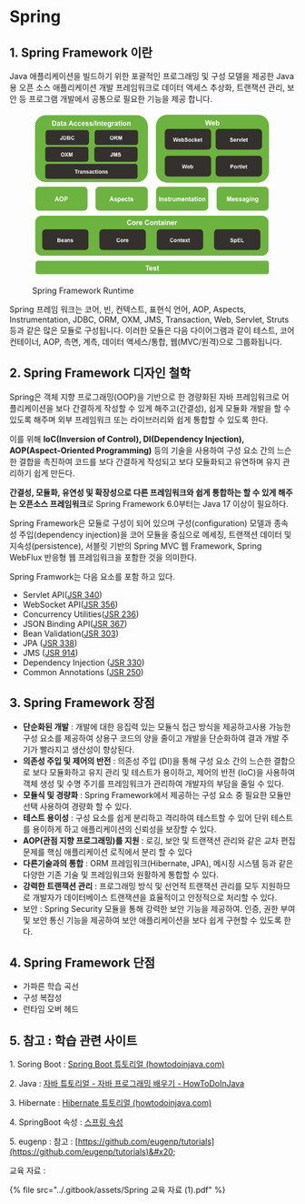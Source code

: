 # Spring

## 1. Spring **Framework 이란**

Java 애플리케이션을 빌드하기 위한 포괄적인 프로그래밍 및 구성 모델을 제공한 Java용 오픈 소스 애플리케이션 개발 프레임워크로  데이터 액세스 추상화, 트랜잭션 관리, 보안 등 프로그램 개발에서 공통으로 필요한 기능을 제공 합니다.

<figure><img src="../.gitbook/assets/image (55).png" alt="" width="465"><figcaption><p>Spring Framework Runtime</p></figcaption></figure>

Spring 프레임 워크는 코어, 빈, 컨텍스트, 표현식 언어, AOP, Aspects, Instrumentation, JDBC, ORM, OXM, JMS, Transaction, Web, Servlet, Struts 등과 같은 많은 모듈로 구성됩니다. 이러한 모듈은 다음 다이어그램과 같이 테스트, 코어 컨테이너, AOP, 측면, 계측, 데이터 액세스/통합, 웹(MVC/원격)으로 그룹화됩니다.

## 2. Spring **Framework** 디자인 철학

Spring은 객체 지향 프로그래밍(OOP)을 기반으로 한 경량화된 자바 프레임워크로 어플리케이션을 보다 간결하게 작성할 수 있게 해주고(간결성),  쉽게 모듈화 개발을 할 수 있도록 해주며 외부 프레임워크 또는 라이브러리와 쉽게 통합할 수 있도록 한다.&#x20;

이를 위해 **IoC(Inversion of Control), DI(Dependency Injection), AOP(Aspect-Oriented Programming)** 등의 기술을 사용하여  구성 요소 간의 느슨한 결합을 촉진하여 코드를 보다 간결하게 작성되고 보다 모듈화되고 유연하며 유지 관리하기 쉽게 만든다.&#x20;

**간결성,  모듈화, 유연성 및 확장성으로 다른 프레임워크와 쉽게 통합하는 할 수 있게 해주는 오픈소스 프레임워크**로  Spring Framework 6.0부터는 Java 17 이상이 필요하다.

Spring Framework은 모듈로 구성이 되어 있으며 구성(configuration) 모델과 종속성 주입(dependency injection)을 코어 모듈을 중심으로 메세징, 트랜잭션 데이터 및 지속성(persistence), 서블릿 기반의 Spring MVC 웹 Framework, Spring WebFlux 반응형 웹 프레임워크을 포함한 것을 의미한다.

Spring Framwork는 다음 요소를 포함 하고 있다.

* Servlet API([JSR 340](https://jcp.org/en/jsr/detail?id=340))
* WebSocket API([JSR 356](https://www.jcp.org/en/jsr/detail?id=356))
* Concurrency Utilities([JSR 236](https://www.jcp.org/en/jsr/detail?id=236))
* JSON Binding API([JSR 367](https://jcp.org/en/jsr/detail?id=367))
* Bean Validation([JSR 303](https://jcp.org/en/jsr/detail?id=303))
* JPA ([JSR 338](https://jcp.org/en/jsr/detail?id=338))
* JMS ([JSR 914](https://jcp.org/en/jsr/detail?id=914))
* Dependency Injection ([JSR 330](https://www.jcp.org/en/jsr/detail?id=330))&#x20;
* Common Annotations ([JSR 250](https://jcp.org/en/jsr/detail?id=250))&#x20;

## 3. Spring **Framework 장점**

* **단순화된 개발** : 개발에 대한 응집력 있는 모듈식 접근 방식을 제공하고사용 가능한 구성 요소를 제공하여 상용구 코드의 양을 줄이고 개발을 단순화하여 결과 개발 주기가 빨라지고 생산성이 향상된다.&#x20;
* **의존성 주입 및 제어의 반전** : 의존성 주입 (DI)을 통해 구성 요소 간의 느슨한 결합으로 보다 모듈화하고 유지 관리 및 테스트가 용이하고, 제어의 반전 (IoC)을 사용하여 객체 생성 및 수명 주기를 프레임워크가 관리하여 개발자의 부담을 줄일 수 있다.
* **모듈식 및 경량화** : Spring Framework에서 제공하는 구성 요소 중 필요한 모듈만 선택 사용하여 경량화 할 수 있다.
* **테스트 용이성** : 구성 요소를 쉽게 분리하고 격리하여 테스트할 수 있어 단위 테스트를 용이하게 하고 애플리케이션의 신뢰성을 보장할 수 있다.
* **AOP(관점 지향 프로그래밍)를 지원** : 로깅, 보안 및 트랜잭션 관리와 같은 교차 편집 문제를 핵심 애플리케이션 로직에서 분리 할 수 있다
* **다른기술과의 통합** : ORM 프레임워크(Hibernate, JPA), 메시징 시스템 등과 같은 다양한 기존 기술 및 프레임워크와 원활하게 통합할 수 있다.
* **강력한 트랜잭션 관리** : 프로그래밍 방식 및 선언적 트랜잭션 관리를 모두 지원하므로 개발자가 데이터베이스 트랜잭션을 효율적이고 안정적으로 처리할 수 있다.&#x20;
* 보안 : Spring Security 모듈을 통해 강력한 보안 기능을 제공하여. 인증, 권한 부여 및 보안 통신 기능을 제공하여 보안 애플리케이션을 보다 쉽게 구현할 수 있도록 한다.

## 4. Spring **Framework 단점**

* 가파른 학습 곡선
* 구성 복잡성
* 런타임 오버 헤드



## **5. 참고 :** 학습 관련 사이트&#x20;

1\. Soring Boot : [Spring Boot 튜토리얼 (howtodoinjava.com)](https://howtodoinjava.com/series/spring-boot/)

2\. Java : [자바 튜토리얼 - 자바 프로그래밍 배우기 - HowToDoInJava](https://howtodoinjava.com/series/java-tutorial/)

3\. Hibernate : [Hibernate 튜토리얼 (howtodoinjava.com)](https://howtodoinjava.com/series/hibernate-tutorials/)

4\. SpringBoot 속성 : [스프링 속성](https://docs.spring.io/spring-boot/docs/current/reference/html/appendix-application-properties.html)

5\. eugenp : 참고 : [https://github.com/eugenp/tutorials](https://github.com/eugenp/tutorials)&#x20;



교육 자료 :   &#x20;

{% file src="../.gitbook/assets/Spring 교육 자료 (1).pdf" %}



&#x20;
